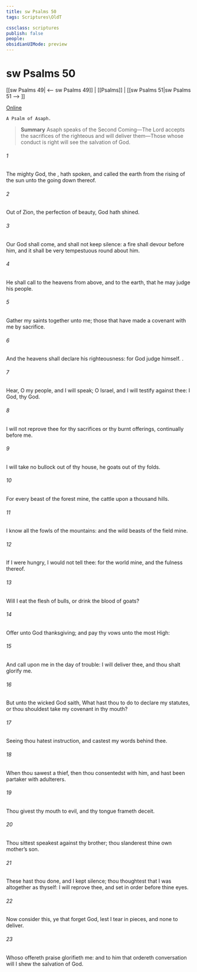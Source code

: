 ```yaml
---
title: sw Psalms 50
tags: Scriptures\OldT

cssclass: scriptures
publish: false
people:
obsidianUIMode: preview
---
```


# sw Psalms 50
[[sw Psalms 49| <-- sw Psalms 49]] | [[Psalms]] | [[sw Psalms 51|sw Psalms 51 --> ]]

[Online](https://churchofjesuschrist.org/study/scriptures/ot/ps/50?lang=eng)

```
A Psalm of Asaph.
```

> __Summary__
Asaph speaks of the Second Coming—The Lord accepts the sacrifices of the righteous and will deliver them—Those whose conduct is right will see the salvation of God.

###### 1 
The mighty God,  the , hath spoken, and called the earth from the rising of the sun unto the going down thereof.

###### 2 
Out of Zion, the perfection of beauty, God hath shined.

###### 3 
Our God shall come, and shall not keep silence: a fire shall devour before him, and it shall be very tempestuous round about him.

###### 4 
He shall call to the heavens from above, and to the earth, that he may judge his people.

###### 5 
Gather my saints together unto me; those that have made a covenant with me by sacrifice.

###### 6 
And the heavens shall declare his righteousness: for God  judge himself. .

###### 7 
Hear, O my people, and I will speak; O Israel, and I will testify against thee: I  God,  thy God.

###### 8 
I will not reprove thee for thy sacrifices or thy burnt offerings,  continually before me.

###### 9 
I will take no bullock out of thy house,  he goats out of thy folds.

###### 10 
For every beast of the forest  mine,  the cattle upon a thousand hills.

###### 11 
I know all the fowls of the mountains: and the wild beasts of the field  mine.

###### 12 
If I were hungry, I would not tell thee: for the world  mine, and the fulness thereof.

###### 13 
Will I eat the flesh of bulls, or drink the blood of goats?

###### 14 
Offer unto God thanksgiving; and pay thy vows unto the most High:

###### 15 
And call upon me in the day of trouble: I will deliver thee, and thou shalt glorify me.

###### 16 
But unto the wicked God saith, What hast thou to do to declare my statutes, or  thou shouldest take my covenant in thy mouth?

###### 17 
Seeing thou hatest instruction, and castest my words behind thee.

###### 18 
When thou sawest a thief, then thou consentedst with him, and hast been partaker with adulterers.

###### 19 
Thou givest thy mouth to evil, and thy tongue frameth deceit.

###### 20 
Thou sittest  speakest against thy brother; thou slanderest thine own mother’s son.

###### 21 
These  hast thou done, and I kept silence; thou thoughtest that I was altogether  as thyself:  I will reprove thee, and set  in order before thine eyes.

###### 22 
Now consider this, ye that forget God, lest I tear  in pieces, and  none to deliver.

###### 23 
Whoso offereth praise glorifieth me: and to him that ordereth  conversation  will I shew the salvation of God.

